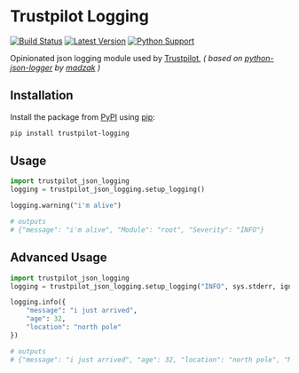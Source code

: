 # Trustpilot Logging

[![Build Status](https://travis-ci.org/trustpilot/python-logging.svg?branch=master)](https://travis-ci.org/trustpilot/python-logging) [![Latest Version](https://img.shields.io/pypi/v/trustpilot-json-logging.svg)](https://pypi.python.org/pypi/trustpilot-json-logging) [![Python Support](https://img.shields.io/pypi/pyversions/trustpilot-json-logging.svg)](https://pypi.python.org/pypi/trustpilot-json-logging)

Opinionated json logging module used by [Trustpilot](https://developers.trustpilot.com/), *( based on [python-json-logger](https://github.com/madzak/python-json-logger) by [madzak](https://github.com/madzak) )*

## Installation

Install the package from [PyPI](http://pypi.python.org/pypi/) using [pip](https://pip.pypa.io/):

```bash
pip install trustpilot-logging
```

## Usage

```python
import trustpilot_json_logging
logging = trustpilot_json_logging.setup_logging()

logging.warning("i'm alive")

# outputs
# {"message": "i'm alive", "Module": "root", "Severity": "INFO"}
```

## Advanced Usage

```python
import trustpilot_json_logging
logging = trustpilot_json_logging.setup_logging("INFO", sys.stderr, ignore={"elasticsearch":"WARNING"})

logging.info({
    "message": "i just arrived",
    "age": 32,
    "location": "north pole"
})

# outputs
# {"message": "i just arrived", "age": 32, "location": "north pole", "Module": "root", "Severity": "INFO"}
```
